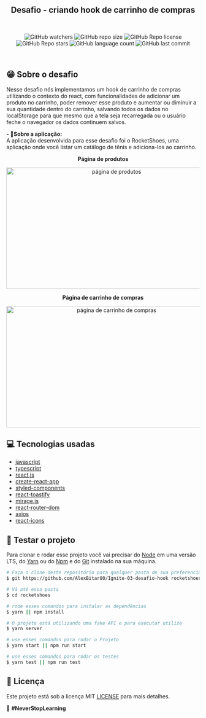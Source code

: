 <h2 align="center">Desafio - criando hook de carrinho de compras</h2>

<br/>

<p align="center">
  <img alt="GitHub watchers" src="https://img.shields.io/github/watchers/AlexBitar80/Ignite-03-desafio-hook?style=social">

  <img alt="GitHub repo size" src="https://img.shields.io/github/repo-size/AlexBitar80/Ignite-03-desafio-hook">

  <img alt="GitHub Repo license" src="https://img.shields.io/github/license/AlexBitar80/Ignite-03-desafio-hook">

  <img alt="GitHub Repo stars" src="https://img.shields.io/github/stars/AlexBitar80/Ignite-03-desafio-hook?style=social">

  <img alt="GitHub language count" src="https://img.shields.io/github/languages/count/AlexBitar80/Ignite-03-desafio-hook">

  <img alt="GitHub last commit" src="https://img.shields.io/github/last-commit/AlexBitar80/Ignite-03-desafio-hook">
</p>
<br/>

## :grin: Sobre o desafio

Nesse desafio nós implementamos um hook de carrinho de compras utilizando o contexto do react, com funcionalidades de adicionar um produto no carrinho, poder remover esse produto e aumentar ou diminuir a sua quantidade dentro do carrinho, salvando todos os dados no localStorage para que mesmo que a tela seja recarregada ou o usuário feche o navegador os dados continuem salvos.

<strong>- 🧶Sobre a aplicação:</strong><br/>
A aplicação desenvolvida para esse desafio foi o RocketShoes, uma aplicação onde você listar um catálogo de tênis e adiciona-los ao carrinho.
<br/>

<p align="center">
  <strong>Página de produtos</strong>
</p>

<p align="center">
<img width="559" height="316" src="https://user-images.githubusercontent.com/56983783/112037221-46532300-8b20-11eb-9c94-577e74505429.png" alt="página de produtos"/>
</p>

<p align="center">
  <strong>Página de carrinho de compras</strong>
</p>

<p align="center">
<img width="559" height="316" src="https://user-images.githubusercontent.com/56983783/112037321-61259780-8b20-11eb-9e0b-90eb3009792c.png" alt="página de carrinho de compras"/>
</p>

## :computer: Tecnologias usadas

-  [javascript](https://developer.mozilla.org/pt-BR/docs/Web/JavaScript)
-  [typescript](https://www.typescriptlang.org/)
-  [react.js](https://pt-br.reactjs.org/)
-  [create-react-app](https://github.com/facebook/create-react-app)
-  [styled-components](https://styled-components.com/)
-  [react-toastify](https://github.com/fkhadra/react-toastify)
-  [mirage.js](https://miragejs.com/)
-  [react-router-dom](https://reactrouter.com/web/guides/quick-start)
-  [axios](https://github.com/axios/axios)
-  [react-icons](https://www.npmjs.com/package/react-icons)

## :star2: Testar o projeto

Para clonar e rodar esse projeto você vai precisar do [Node](https://nodejs.org/en/) em uma versão LTS, do [Yarn](https://yarnpkg.com/) ou do [Npm](https://www.npmjs.com/get-npm) e do [Git](https://git-scm.com/) instalado na sua máquina.

```bash
# Faça o clone deste repositório para qualquer pasta de sua preferencia
$ git https://github.com/AlexBitar80/Ignite-03-desafio-hook rocketshoes

# Vá até essa pasta
$ cd rocketshoes

# rode esses comandos para instalar as dependências
$ yarn || npm install

# O projeto está utilizando uma fake API e para executar utilize
$ yarn server

# use esses comandos para rodar o Projeto
$ yarn start || npm run start

# use esses comandos para rodar os testes
$ yarn test || npm run test
```
## :pushpin: Licença

Este projeto está sob a licença MIT [LICENSE](https://github.com/AlexBitar80/Ignite-03-desafio-hook/blob/master/LICENSE) para mais detalhes.

:rocket: <b>#NeverStopLearning<b>
